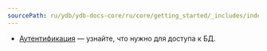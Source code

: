 ```yaml
---
sourcePath: ru/ydb/ydb-docs-core/ru/core/getting_started/_includes/index/auth.md
---
```

* [Аутентификация](../../auth.md) — узнайте, что нужно для доступа к БД.
